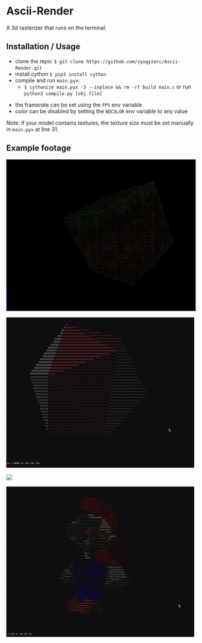 # Ascii-Render
A 3d rasterizer that runs on the terminal.

## Installation / Usage
- clone the repo: `$ git clone https://github.com/zyugyzarc/Ascii-Render.git`
- install cython `$ pip3 install cython`
- compile and run `main.pyx`:
  - `$ cythonize main.pyx -3 --inplace && rm -rf build main.c`
  or run `python3 compile.py [obj file]`
* the framerate can be set using the `FPS` env variable
* color can be disabled by setting the `NOCOLOR` env variable to any value

Note: if your model contains textures, the texture size must be set manually in `main.pyx` at line 31.

## Example footage

![](https://raw.githubusercontent.com/zyugyzarc/Ascii-Render/main/.github/textured.gif)

![](https://raw.githubusercontent.com/zyugyzarc/Ascii-Render/main/.github/color_example.gif)

![](https://raw.githubusercontent.com/zyugyzarc/Ascii-Render/main/.github/suzane_mouse.gif)

![](https://raw.githubusercontent.com/zyugyzarc/Ascii-Render/main/.github/mario.gif)
